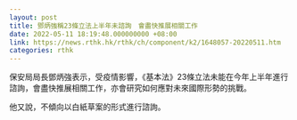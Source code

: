 ```yaml
---
layout: post
title: 鄧炳強稱23條立法上半年未諮詢　會盡快推展相關工作
date: 2022-05-11 18:19:48.000000000 +08:00
link: https://news.rthk.hk/rthk/ch/component/k2/1648057-20220511.htm
categories: rthk
---
```


保安局局長鄧炳強表示，受疫情影響，《基本法》23條立法未能在今年上半年進行諮詢，會盡快推展相關工作，亦會研究如何應對未來國際形勢的挑戰。

他又說，不傾向以白紙草案的形式進行諮詢。
